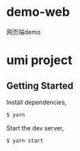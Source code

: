 # demo-web
网页端demo

# umi project

## Getting Started

Install dependencies,

```bash
$ yarn
```

Start the dev server,

```bash
$ yarn start
```

